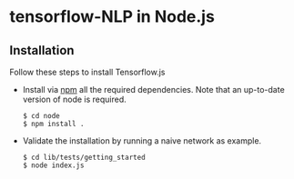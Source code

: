 # tensorflow-NLP in Node.js


## Installation

Follow these steps to install Tensorflow.js

  - Install via [npm](https://www.npmjs.com/) all the required dependencies. Note that an up-to-date version of node is required.
  
        $ cd node
        $ npm install .

  - Validate the installation by running a naive network as example.

        $ cd lib/tests/getting_started
        $ node index.js



